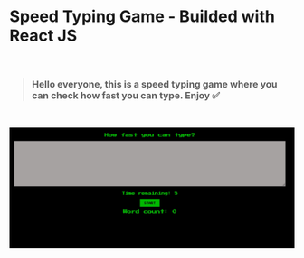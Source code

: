 # Speed Typing Game - Builded with React JS

<br/>

> ### Hello everyone, this is a speed typing game where you can check how fast you can type. Enjoy ✅

 <br/>

![Image](./public/image/pic.jpg)

<br/>
